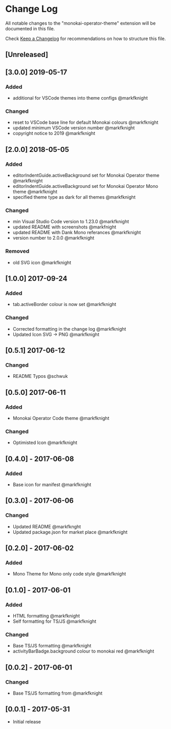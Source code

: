 # Change Log
All notable changes to the "monokai-operator-theme" extension will be documented in this file.

Check [Keep a Changelog](http://keepachangelog.com/) for recommendations on how to structure this file.

## [Unreleased]

## [3.0.0] 2019-05-17
### Added
- additional for VSCode themes into theme configs @markfknight

### Changed
- reset to VSCode base line for default Monokai colours @markfknight
- updated minimum VSCode version number @markfknight
- copyright notice to 2019 @markfknight

## [2.0.0] 2018-05-05
### Added
- editorIndentGuide.activeBackground set for Monokai Operator theme @markfknight
- editorIndentGuide.activeBackground set for Monokai Operator Mono theme @markfknight
- specified theme type as dark for all themes @markfknight

### Changed
- min Visual Studio Code version to 1.23.0 @markfknight
- updated README with screenshots @markfnight
- updated README with Dank Mono referances @markfknight
- version number to 2.0.0 @markfknight

### Removed
- old SVG icon @markfknight

## [1.0.0] 2017-09-24
### Added
- tab.activeBorder colour is now set @markfknight

### Changed
- Corrected formatting in the change log @markfknight
- Updated Icon SVG -> PNG @markfknight

## [0.5.1] 2017-06-12
### Changed
- README Typos @schwuk

## [0.5.0] 2017-06-11
### Added
- Monokai Operator Code theme @markfknight

### Changed
- Optimisted Icon @markfknight

## [0.4.0] - 2017-06-08
### Added
- Base icon for manifest @markfknight

## [0.3.0] - 2017-06-06
### Changed
- Updated README @markfknght
- Updated package.json for market place @markfknight

## [0.2.0] - 2017-06-02
### Added
- Mono Theme for Mono only code style @markfknight

## [0.1.0] - 2017-06-01
### Added
- HTML formatting @markfknight
- Self formatting for TS/JS @markfknight

### Changed
- Base TS/JS formatting @markfknight
- activityBarBadge.background colour to monokai red @markfknight

## [0.0.2] - 2017-06-01
### Changed
- Base TS/JS formatting from @markfknight

## [0.0.1] - 2017-05-31
- Initial release
